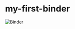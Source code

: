 # my-first-binder

[![Binder](https://mybinder.org/badge_logo.svg)](https://mybinder.org/v2/gh/geofrey-s/my-first-binder/HEAD)